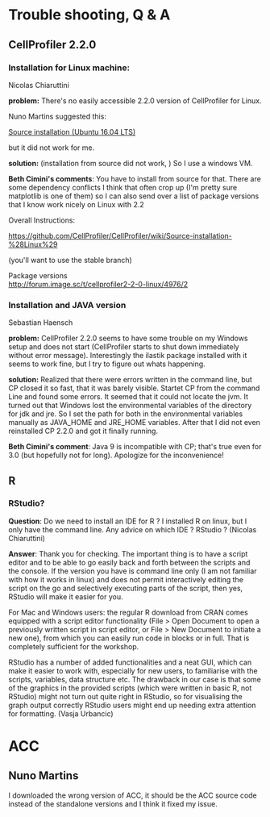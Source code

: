 # Trouble shooting, Q & A

## CellProfiler 2.2.0 

### Installation for Linux machine: 

Nicolas Chiaruttini

**problem:** There's no easily accessible 2.2.0 version of CellProfiler for Linux. 

Nuno Martins suggested this:

[Source installation (Ubuntu 16.04 LTS)](https://github.com/CellProfiler/CellProfiler/wiki/Source-installation-%28Ubuntu-16.04-LTS%29)

but it did not work for me. 

**solution:** (installation from source did not work, ) So I use a windows VM.

**Beth Cimini's comments**: You have to install from source for that.
There are some dependency conflicts I think that often crop up (I'm pretty sure matplotlib is one of them) so I can also send over a list of package versions that I know work nicely on Linux with 2.2

Overall Instructions: 

<https://github.com/CellProfiler/CellProfiler/wiki/Source-installation-%28Linux%29>

(you'll want to use the stable branch)

Package versions  
<http://forum.image.sc/t/cellprofiler2-2-0-linux/4976/2>


### Installation and JAVA version

Sebastian Haensch

**problem:** CellProfiler 2.2.0 seems to have some trouble on my Windows setup and does not start (CellProfiler starts to shut down immediately without error message). Interestingly the ilastik package installed with it seems to work fine, but I try to figure out whats happening. 

**solution:** Realized that there were errors written in the command line, but CP closed it so fast, that it was barely visible. Startet CP from the command Line and found some errors. It seemed that it could not locate the jvm. It turned out that Windows lost the environmental variables of the directory for jdk and jre. So I set the path for both in the environmental variables manually as JAVA_HOME and JRE_HOME variables. After that I did not even reinstalled CP 2.2.0 and got it finally running.

**Beth Cimini's comment**: Java 9 is incompatible with CP; that's true even for 3.0 (but hopefully not for long).  Apologize for the inconvenience!

## R
### RStudio?

**Question**: Do we need to install an IDE for R ? I installed R on linux, but I only have the command line. Any advice on which IDE ? RStudio ? (Nicolas Chiaruttini)

**Answer**: Thank you for checking. The important thing is to have a script editor and to be able to go easily back and forth between the scripts and the console. If the version you have is command line only (I am not familiar with how it works in linux) and does not permit interactively editing the script on the go and selectively executing parts of the script, then yes, RStudio will make it easier for you. 

For Mac and Windows users: the regular R download from CRAN comes equipped with a script editor functionality (File > Open Document to open a previously written script in script editor, or File > New Document to initiate a new one), from which you can easily run code in blocks or in full. That is completely sufficient for the workshop.

RStudio has a number of added functionalities and a neat GUI, which can make it easier to work with, especially for new users, to familiarise with the scripts, variables, data structure etc. The drawback in our case is that some of the graphics in the provided scripts (which were written in basic R, not RStudio) might not turn out quite right in RStudio, so for visualising the graph output correctly RStudio users might end up needing extra attention for formatting. (Vasja Urbancic)


# ACC

## Nuno Martins

I downloaded the wrong version of ACC, it should be the ACC source code instead of the standalone versions and I think it fixed my issue.